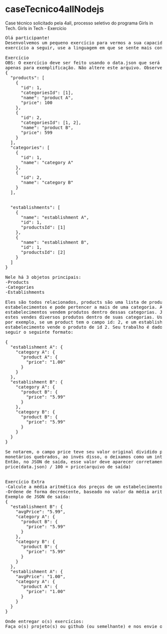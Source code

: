 # caseTecnico4allNodejs
Case técnico solicitado pela 4all, processo seletivo do programa Girls in Tech.
Girls in Tech - Exercício

<pre>Olá participante! 
Desenvolvemos um pequeno exercício para vermos a sua capacidade de resolução de problemas. Por isso, para o 
exercício a seguir, use a linguagem em que se sente mais confortável.

Exercício
OBS: O exercício deve ser feito usando o data.json que será enviado via email, os JSON neste documento são 
apenas para exemplificação. Não altere este arquivo. Observe o JSON de exemplo a seguir:
{
  "products": [
    {
      "id": 1,
      "categoriesId": [1],
      "name": "product A",
      "price": 100
    },
    {
      "id": 2,
      "categoriesId": [1, 2],
      "name": "product B",
      "price": 599
    }
  ],
  "categories": [
    {
      "id": 1,
      "name": "category A"
    },
    {
      "id": 2,
      "name": "category B"
    }
  ],


  "establishments": [
    {
      "name": "establishment A",
      "id": 1,
      "productsId": [1]
    },
    {
      "name": "establishment B",
      "id": 1,
      "productsId": [2]
    }
  ]
}

Nele há 3 objetos principais:
-Products
-Categories
-Establishments

Eles são todos relacionados, products são uma lista de produtos, todo o produto é vendido em vários 
estabelecimentos e pode pertencer a mais de uma categoria. As categories são a lista de todas as categorias, 
estabelecimentos vendem produtos dentro dessas categorias. Já establishments são a lista de estabelecimentos, 
estes vendes diversos produtos dentro de suas categorias. Use os atributos com o final Id, para vincular dados, 
por exemplo, se um product tem o campo id: 2, e um establishment tem productId: 2, significa que aquele 
estabelecimento vende o produto de id 2. Seu trabalho é dado o JSON de entrada, gerar um JSON de saída que deve 
seguir o seguinte formato: 

{
  "establishment A": {
    "category A": {
      "product A": {
        "price": "1.00"
      }
    }
  },
  "establishment B": {
    "category A": {
      "product B": {
        "price": "5.99"
      }
    },
    "category B": {
      "product B": {
        "price": "5.99"
      }
    }
  }
}

Se notarem, o campo price teve seu valor original dividido por 100. É uma boa pratica nunca armazenar valores 
monetários quebrados, ao invés disso, o deixamos como um inteiro e no final transformamos ele para o valor final. 
Então, no JSON de saída, esse valor deve aparecer corretamente. A formula é:
price(data.json) / 100 = price(arquivo de saída)


Exercício Extra
-Calcule a média aritmética dos preços de um estabelecimento, e adicione ela ao JSON.
-Ordene de forma decrescente, baseado no valor da média aritmética calculado no passo anterior.
Exemplo de JSON de saída:
{
  "establishment B": {
    "avgPrice": "5.99",
    "category A": {
      "product B": {
        "price": "5.99"
      }
    },
    "category B": {
      "product B": {
        "price": "5.99"
      }
    }
  },
  "establishment A": {
    "avgPrice": "1.00",
    "category A": {
      "product A": {
        "price": "1.00"
      }
    }
  }
}

Onde entregar o(s) exercícios:
Faça o(s) projeto(s) ou github (ou semelhante) e nos envie o link para acessá-lo, ou nos envie ele(s) através de um zip.

